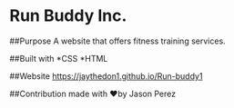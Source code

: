 # Run Buddy Inc.

##Purpose
A website that offers fitness training services.

##Built with 
*CSS
*HTML

##Website
https://jaythedon1.github.io/Run-buddy1

##Contribution 
made with ❤️by Jason Perez
